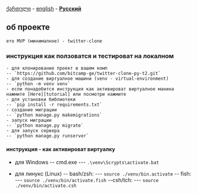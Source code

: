 [ქართული][ge] - [english][en] - **[Русский][ru]**

## об проекте
    ето MVP (минималное) - twitter-clone

### инструкция как ползоватся и тестироват на локалном
    - для клонирование проект в вашем комп
    -- `https://github.com/bitcamp-ge/twitter-clone-py-t2.git`
    - для создание виртуалное машини (venv - virtual-environment)
    -- `python -m venv venv`
    - если понадобится инструкция как активироват виртуалное манина
    нажмите [Here][tutorial] или посмотри нажмите
    - для установки библиотеки
    -- `pip install -r requirements.txt`
    - создание миграции
    -- `python manage.py makemigrations`
    - запуск миграции
    -- `python manage.py migrate`
    - для запуск сервера
    -- `python manage.py runserver`

#### инструкция - как активироват виртуалку

- для Windows 
-- cmd.exe
--- `.\venv\Scrypts\activate.bat`

- для линукс (Linux)
-- bash/zsh:
--- `source ./venv/bin.activate`
-- fish:
--- `source ./venv/bin/activate.fish`
--csh/tch:
--- `source ./venv/bin/activate.csh`





[en]: https://github.com/bitcamp-group-2/twitter-clone-py-t2#readme
[ge]: readme.ge.md
[ru]: readme.ru.md